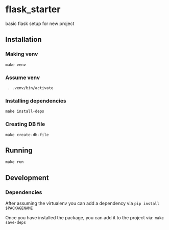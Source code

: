 # flask_starter
basic flask setup for new project


## Installation
### Making venv
```make venv```

### Assume venv
```	. .venv/bin/activate```

### Installing dependencies
```make install-deps```

### Creating DB file
```make create-db-file```

## Running
```make run```

## Development
### Dependencies
After assuming the virtualenv you can add a dependency via
```pip install $PACKAGENAME```

Once you have installed the package, you can add it to the project via:
```make save-deps```